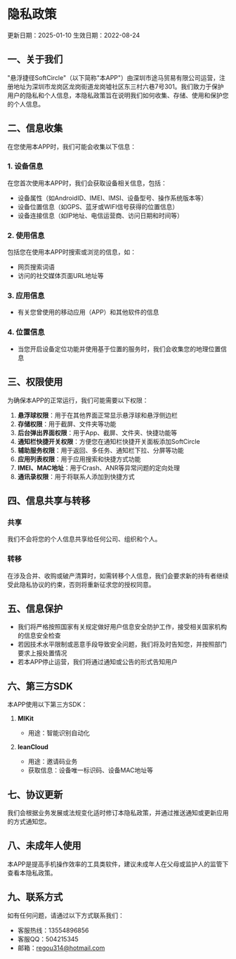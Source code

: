 # 隐私政策

更新日期：2025-01-10
生效日期：2022-08-24

## 一、关于我们
"悬浮捷径SoftCircle"（以下简称"本APP"）由深圳市途马贸易有限公司运营，注册地址为深圳市龙岗区龙岗街道龙岗墟社区东三村六巷7号301。我们致力于保护用户的隐私和个人信息，本隐私政策旨在说明我们如何收集、存储、使用和保护您的个人信息。

## 二、信息收集
在您使用本APP时，我们可能会收集以下信息：

### 1. 设备信息
在您首次使用本APP时，我们会获取设备相关信息，包括：
- 设备属性（如AndroidID、IMEI、IMSI、设备型号、操作系统版本等）
- 设备位置信息（如GPS、蓝牙或WIFI信号获得的位置信息）
- 设备连接信息（如IP地址、电信运营商、访问日期和时间等）

### 2. 使用信息
包括您在使用本APP时搜索或浏览的信息，如：
- 网页搜索词语
- 访问的社交媒体页面URL地址等

### 3. 应用信息
- 有关您曾使用的移动应用（APP）和其他软件的信息

### 4. 位置信息
- 当您开启设备定位功能并使用基于位置的服务时，我们会收集您的地理位置信息

## 三、权限使用
为确保本APP的正常运行，我们可能需要以下权限：

1. **悬浮球权限**：用于在其他界面正常显示悬浮球和悬浮侧边栏
2. **存储权限**：用于截屏、文件夹等功能
3. **后台弹出界面权限**：用于App、截屏、文件夹、快捷功能等
4. **通知栏快捷开关权限**：方便您在通知栏快捷开关面板添加SoftCircle
5. **辅助服务权限**：用于返回、多任务、通知栏下拉、分屏等功能
6. **应用列表权限**：用于应用搜索和快捷方式功能
7. **IMEI、MAC地址**：用于Crash、ANR等异常问题的定向处理
8. **通讯录权限**：用于将联系人添加到快捷方式

## 四、信息共享与转移

### 共享
我们不会将您的个人信息共享给任何公司、组织和个人。

### 转移
在涉及合并、收购或破产清算时，如需转移个人信息，我们会要求新的持有者继续受此隐私协议的约束，否则将重新征求您的授权同意。

## 五、信息保护
- 我们将严格按照国家有关规定做好用户信息安全防护工作，接受相关国家机构的信息安全检查
- 若因技术水平限制或恶意手段导致安全问题，我们将及时告知您，并按照部门要求上报处置情况
- 若本APP停止运营，我们将通过通知或公告的形式告知用户

## 六、第三方SDK
本APP使用以下第三方SDK：

1. **MlKit**
   - 用途：智能识别自动化

2. **leanCloud**
   - 用途：邀请码业务
   - 获取信息：设备唯一标识码、设备MAC地址等

## 七、协议更新
我们会根据业务发展或法规变化适时修订本隐私政策，并通过推送通知或更新应用的方式通知您。

## 八、未成年人使用
本APP是提高手机操作效率的工具类软件，建议未成年人在父母或监护人的监管下查看本隐私政策。

## 九、联系方式
如有任何问题，请通过以下方式联系我们：
- 客服热线：13554896856
- 客服QQ：504215345
- 邮箱：regou314@hotmail.com